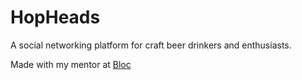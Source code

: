 # HopHeads

<p>A social networking platform for craft beer drinkers and enthusiasts.</p>

Made with my mentor at [Bloc](http://bloc.io)